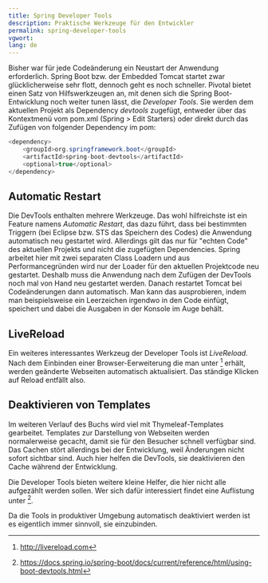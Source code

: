 ```yaml
---
title: Spring Developer Tools
description: Praktische Werkzeuge für den Entwickler
permalink: spring-developer-tools
vgwort:
lang: de
---
```


Bisher war für jede Codeänderung ein Neustart der Anwendung erforderlich. Spring Boot bzw. der Embedded Tomcat startet zwar glücklicherweise sehr flott, dennoch geht es noch schneller. Pivotal bietet einen Satz von Hilfswerkzeugen an, mit denen sich die Spring Boot-Entwicklung noch weiter tunen lässt, die *Developer Tools*. Sie werden dem aktuellen Projekt als Dependency *devtools* zugefügt, entweder über das Kontextmenü vom pom.xml (Spring > Edit Starters) oder direkt durch das Zufügen von folgender Dependency im pom:

```java
<dependency>
	<groupId>org.springframework.boot</groupId>
	<artifactId>spring-boot-devtools</artifactId>
	<optional>true</optional>
</dependency>
```

## Automatic Restart
Die DevTools enthalten mehrere Werkzeuge. Das wohl hilfreichste ist ein Feature namens *Automatic Restart*, das dazu führt, dass bei bestimmten Triggern (bei Eclipse bzw. STS das Speichern des Codes) die Anwendung automatisch neu gestartet wird. Allerdings gilt das nur für "echten Code" des aktuellen Projekts und nicht die zugefügten Dependencies. Spring arbeitet hier mit zwei separaten Class Loadern und aus Performancegründen wird nur der Loader für den aktuellen Projektcode neu gestartet. Deshalb muss die Anwendung nach dem Zufügen der DevTools noch mal von Hand neu gestartet werden. Danach restartet Tomcat bei Codeänderungen dann automatisch. Man kann das ausprobieren, indem man beispielsweise ein Leerzeichen irgendwo in den Code einfügt, speichert und dabei die Ausgaben in der Konsole im Auge behält. 

## LiveReload
Ein weiteres interessantes Werkzeug der Developer Tools ist *LiveReload*. Nach dem Einbinden einer Browser-Eerweiterung die man unter [^1] erhält, werden geänderte Webseiten automatisch aktualisiert. Das ständige Klicken auf Reload entfällt also.

## Deaktivieren von Templates
Im weiteren Verlauf des Buchs wird viel mit Thymeleaf-Templates gearbeitet. Templates zur Darstellung von Webseiten werden normalerweise gecacht, damit sie für den Besucher schnell verfügbar sind. Das Cachen stört allerdings bei der Entwicklung, weil Änderungen nicht sofort sichtbar sind. Auch hier helfen die DevTools, sie deaktivieren den Cache während der Entwicklung.

Die Developer Tools bieten weitere kleine Helfer, die hier nicht alle aufgezählt werden sollen. Wer sich dafür interessiert findet eine Auflistung unter [^2].

Da die Tools in produktiver Umgebung automatisch deaktiviert werden ist es eigentlich immer sinnvoll, sie einzubinden.

[^1]: http://livereload.com
[^2]: https://docs.spring.io/spring-boot/docs/current/reference/html/using-boot-devtools.html
